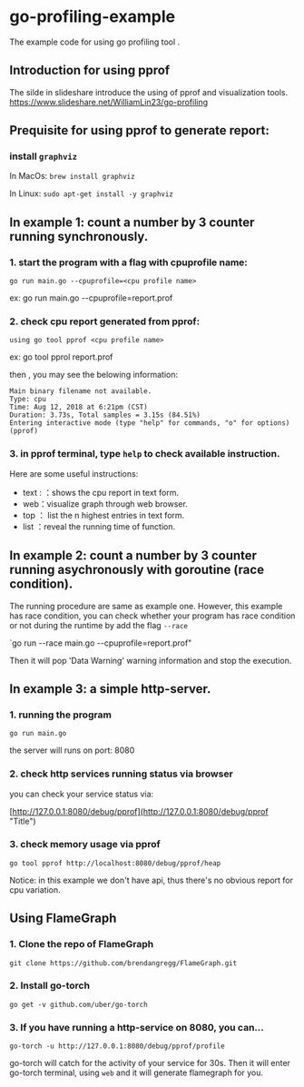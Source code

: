 # go-profiling-example
The example code for using go profiling tool .

## Introduction for using pprof

The silde in slideshare introduce the using of pprof and visualization tools.
https://www.slideshare.net/WilliamLin23/go-profiling

## Prequisite for using pprof to generate report:

### install `graphviz`

In MacOs:
`brew install graphviz`

In Linux:
`sudo apt-get install -y graphviz`

## In example 1: count a number by 3 counter running synchronously.

### 1. start the program with a flag with cpuprofile name:

`go run main.go --cpuprofile=<cpu profile name>`

ex: go run main.go --cpuprofile=report.prof

### 2. check cpu report generated from pprof:

`using go tool pprof <cpu profile name>` 

ex: go tool pprol report.prof

then , you may see the belowing information:
```
Main binary filename not available.
Type: cpu
Time: Aug 12, 2018 at 6:21pm (CST)
Duration: 3.73s, Total samples = 3.15s (84.51%)
Entering interactive mode (type "help" for commands, "o" for options)
(pprof)
```

### 3. in pprof terminal, type `help` to check available instruction.

Here are some useful instructions:

* text :  ：shows the cpu report in text form.
* web：visualize graph  through web browser.
* top <n>： list the n highest entries in text form.
* list <function name>：reveal the running time of function.

## In example 2: count a number by 3 counter running asychronously with goroutine (race condition).

The running procedure are same as example one.
However, this example has race condition, you can check whether your program has race condition or not during the runtime by add the flag `--race`

`go run --race main.go --cpuprofile=report.prof"

Then it will pop 'Data Warning' warning information and stop the execution.

## In example 3: a simple http-server.

### 1. running the program

`go run main.go`

the server will runs on port: 8080

### 2. check http services running status via browser

you can check your service status via:

[http://127.0.0.1:8080/debug/pprof](http://127.0.0.1:8080/debug/pprof "Title")

### 3. check memory usage via pprof

`go tool pprof http://localhost:8080/debug/pprof/heap`

Notice: in this example we don't have api, thus there's no obvious report for cpu variation.

## Using FlameGraph

### 1. Clone the repo of FlameGraph

`git clone https://github.com/brendangregg/FlameGraph.git`

### 2. Install go-torch

`go get -v github.com/uber/go-torch`

### 3. If you have running a http-service on 8080, you can...

`go-torch -u http://127.0.0.1:8080/debug/pprof/profile`

go-torch will catch for the activity of your service for 30s.
Then it will enter go-torch terminal, using `web` and it will generate flamegraph for you.